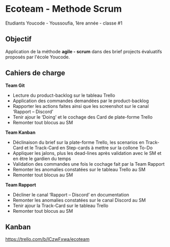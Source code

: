 # Ecoteam - Methode Scrum

Etudiants Youcode - Youssoufia, 1ère année - classe #1

## Objectif

Application de la méthode **agile - scrum** dans des brief projects évaluatifs proposés par l'école Youcode.

## Cahiers de charge

**Team Git**

* Lecture du product-backlog sur le tableau Trello
* Application des commandes demandées par le product-backlog
* Rapporter les actions faites ainsi que les screenshot sur le canal  ‘Rapport – Discord’
* Tenir ajour le ‘Doing’ et le cochage des Card de plate-forme Trello
* Remonter tout blocus au SM

**Team Kanban**

* Déclinaison du brief sur la plate-forme Trello, les scenarios en Track-Card et le Track-Card en Step-cards à mettre sur la collone To-Do
* Appliquer les jalons, plus les dead-lines après validation avec le SM et en être le gardien du temps
* Validation des commandes une fois le cochage fait par la Team Rapport
* Remonter les anomalies constatées sur le tableau Trello au SM
* Remonter tout blocus au SM

**Team Rapport**

* Décliner le canal ‘Rapport – Discord’ en documentation
* Remonter les anomalies constatées sur le canal Discord au SM
* Tenir ajour la Track-Card sur le tableau Trello
* Remonter tout blocus au SM


## Kanban

https://trello.com/b/ICzwFxwa/ecoteam

